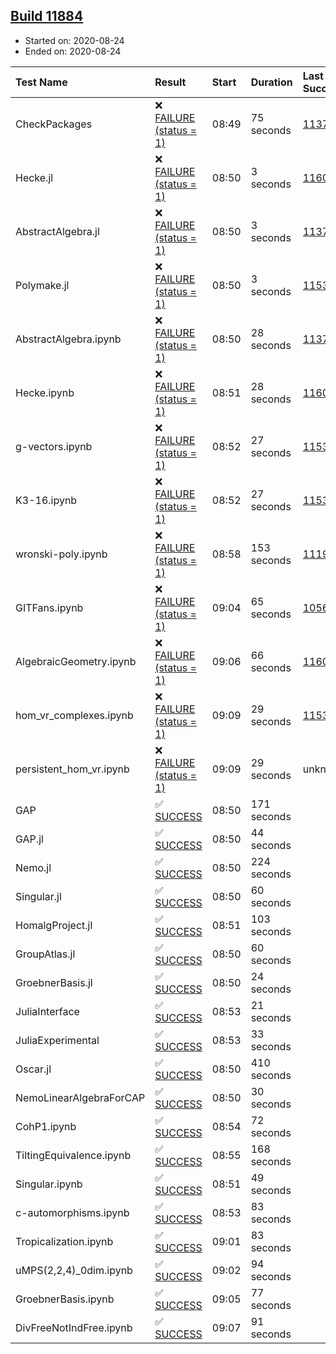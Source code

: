 ## [Build 11884](https://oscarci.mathematik.uni-kl.de/job/oscar/11884/)

* Started on: 2020-08-24
* Ended on: 2020-08-24

| Test Name    | Result | Start | Duration | Last Success | First Failure |
|:-------------|:-------|:------|:---------|:-------------|:--------------|
| CheckPackages | ❌ [FAILURE (status = 1)](https://oscarci.mathematik.uni-kl.de/job/oscar/11884/artifact/logs/build-11884/CheckPackages.log) | 08:49 | 75 seconds | [11376](https://oscarci.mathematik.uni-kl.de/job/oscar/11376/) | [11377](https://oscarci.mathematik.uni-kl.de/job/oscar/11377/) |
| Hecke.jl | ❌ [FAILURE (status = 1)](https://oscarci.mathematik.uni-kl.de/job/oscar/11884/artifact/logs/build-11884/Hecke.jl.log) | 08:50 | 3 seconds | [11602](https://oscarci.mathematik.uni-kl.de/job/oscar/11602/) | [11603](https://oscarci.mathematik.uni-kl.de/job/oscar/11603/) |
| AbstractAlgebra.jl | ❌ [FAILURE (status = 1)](https://oscarci.mathematik.uni-kl.de/job/oscar/11884/artifact/logs/build-11884/AbstractAlgebra.jl.log) | 08:50 | 3 seconds | [11376](https://oscarci.mathematik.uni-kl.de/job/oscar/11376/) | [11377](https://oscarci.mathematik.uni-kl.de/job/oscar/11377/) |
| Polymake.jl | ❌ [FAILURE (status = 1)](https://oscarci.mathematik.uni-kl.de/job/oscar/11884/artifact/logs/build-11884/Polymake.jl.log) | 08:50 | 3 seconds | [11532](https://oscarci.mathematik.uni-kl.de/job/oscar/11532/) | [11533](https://oscarci.mathematik.uni-kl.de/job/oscar/11533/) |
| AbstractAlgebra.ipynb | ❌ [FAILURE (status = 1)](https://oscarci.mathematik.uni-kl.de/job/oscar/11884/artifact/logs/build-11884/AbstractAlgebra.ipynb.log) | 08:50 | 28 seconds | [11376](https://oscarci.mathematik.uni-kl.de/job/oscar/11376/) | [11377](https://oscarci.mathematik.uni-kl.de/job/oscar/11377/) |
| Hecke.ipynb | ❌ [FAILURE (status = 1)](https://oscarci.mathematik.uni-kl.de/job/oscar/11884/artifact/logs/build-11884/Hecke.ipynb.log) | 08:51 | 28 seconds | [11602](https://oscarci.mathematik.uni-kl.de/job/oscar/11602/) | [11603](https://oscarci.mathematik.uni-kl.de/job/oscar/11603/) |
| g-vectors.ipynb | ❌ [FAILURE (status = 1)](https://oscarci.mathematik.uni-kl.de/job/oscar/11884/artifact/logs/build-11884/g-vectors.ipynb.log) | 08:52 | 27 seconds | [11532](https://oscarci.mathematik.uni-kl.de/job/oscar/11532/) | [11533](https://oscarci.mathematik.uni-kl.de/job/oscar/11533/) |
| K3-16.ipynb | ❌ [FAILURE (status = 1)](https://oscarci.mathematik.uni-kl.de/job/oscar/11884/artifact/logs/build-11884/K3-16.ipynb.log) | 08:52 | 27 seconds | [11532](https://oscarci.mathematik.uni-kl.de/job/oscar/11532/) | [11533](https://oscarci.mathematik.uni-kl.de/job/oscar/11533/) |
| wronski-poly.ipynb | ❌ [FAILURE (status = 1)](https://oscarci.mathematik.uni-kl.de/job/oscar/11884/artifact/logs/build-11884/wronski-poly.ipynb.log) | 08:58 | 153 seconds | [11192](https://oscarci.mathematik.uni-kl.de/job/oscar/11192/) | [11193](https://oscarci.mathematik.uni-kl.de/job/oscar/11193/) |
| GITFans.ipynb | ❌ [FAILURE (status = 1)](https://oscarci.mathematik.uni-kl.de/job/oscar/11884/artifact/logs/build-11884/GITFans.ipynb.log) | 09:04 | 65 seconds | [10566](https://oscarci.mathematik.uni-kl.de/job/oscar/10566/) | [10567](https://oscarci.mathematik.uni-kl.de/job/oscar/10567/) |
| AlgebraicGeometry.ipynb | ❌ [FAILURE (status = 1)](https://oscarci.mathematik.uni-kl.de/job/oscar/11884/artifact/logs/build-11884/AlgebraicGeometry.ipynb.log) | 09:06 | 66 seconds | [11602](https://oscarci.mathematik.uni-kl.de/job/oscar/11602/) | [11603](https://oscarci.mathematik.uni-kl.de/job/oscar/11603/) |
| hom_vr_complexes.ipynb | ❌ [FAILURE (status = 1)](https://oscarci.mathematik.uni-kl.de/job/oscar/11884/artifact/logs/build-11884/hom_vr_complexes.ipynb.log) | 09:09 | 29 seconds | [11532](https://oscarci.mathematik.uni-kl.de/job/oscar/11532/) | [11533](https://oscarci.mathematik.uni-kl.de/job/oscar/11533/) |
| persistent_hom_vr.ipynb | ❌ [FAILURE (status = 1)](https://oscarci.mathematik.uni-kl.de/job/oscar/11884/artifact/logs/build-11884/persistent_hom_vr.ipynb.log) | 09:09 | 29 seconds | unknown | unknown |
| GAP | ✅ [SUCCESS](https://oscarci.mathematik.uni-kl.de/job/oscar/11884/artifact/logs/build-11884/GAP.log) | 08:50 | 171 seconds |  |  |
| GAP.jl | ✅ [SUCCESS](https://oscarci.mathematik.uni-kl.de/job/oscar/11884/artifact/logs/build-11884/GAP.jl.log) | 08:50 | 44 seconds |  |  |
| Nemo.jl | ✅ [SUCCESS](https://oscarci.mathematik.uni-kl.de/job/oscar/11884/artifact/logs/build-11884/Nemo.jl.log) | 08:50 | 224 seconds |  |  |
| Singular.jl | ✅ [SUCCESS](https://oscarci.mathematik.uni-kl.de/job/oscar/11884/artifact/logs/build-11884/Singular.jl.log) | 08:50 | 60 seconds |  |  |
| HomalgProject.jl | ✅ [SUCCESS](https://oscarci.mathematik.uni-kl.de/job/oscar/11884/artifact/logs/build-11884/HomalgProject.jl.log) | 08:51 | 103 seconds |  |  |
| GroupAtlas.jl | ✅ [SUCCESS](https://oscarci.mathematik.uni-kl.de/job/oscar/11884/artifact/logs/build-11884/GroupAtlas.jl.log) | 08:50 | 60 seconds |  |  |
| GroebnerBasis.jl | ✅ [SUCCESS](https://oscarci.mathematik.uni-kl.de/job/oscar/11884/artifact/logs/build-11884/GroebnerBasis.jl.log) | 08:50 | 24 seconds |  |  |
| JuliaInterface | ✅ [SUCCESS](https://oscarci.mathematik.uni-kl.de/job/oscar/11884/artifact/logs/build-11884/JuliaInterface.log) | 08:53 | 21 seconds |  |  |
| JuliaExperimental | ✅ [SUCCESS](https://oscarci.mathematik.uni-kl.de/job/oscar/11884/artifact/logs/build-11884/JuliaExperimental.log) | 08:53 | 33 seconds |  |  |
| Oscar.jl | ✅ [SUCCESS](https://oscarci.mathematik.uni-kl.de/job/oscar/11884/artifact/logs/build-11884/Oscar.jl.log) | 08:50 | 410 seconds |  |  |
| NemoLinearAlgebraForCAP | ✅ [SUCCESS](https://oscarci.mathematik.uni-kl.de/job/oscar/11884/artifact/logs/build-11884/NemoLinearAlgebraForCAP.log) | 08:50 | 30 seconds |  |  |
| CohP1.ipynb | ✅ [SUCCESS](https://oscarci.mathematik.uni-kl.de/job/oscar/11884/artifact/logs/build-11884/CohP1.ipynb.log) | 08:54 | 72 seconds |  |  |
| TiltingEquivalence.ipynb | ✅ [SUCCESS](https://oscarci.mathematik.uni-kl.de/job/oscar/11884/artifact/logs/build-11884/TiltingEquivalence.ipynb.log) | 08:55 | 168 seconds |  |  |
| Singular.ipynb | ✅ [SUCCESS](https://oscarci.mathematik.uni-kl.de/job/oscar/11884/artifact/logs/build-11884/Singular.ipynb.log) | 08:51 | 49 seconds |  |  |
| c-automorphisms.ipynb | ✅ [SUCCESS](https://oscarci.mathematik.uni-kl.de/job/oscar/11884/artifact/logs/build-11884/c-automorphisms.ipynb.log) | 08:53 | 83 seconds |  |  |
| Tropicalization.ipynb | ✅ [SUCCESS](https://oscarci.mathematik.uni-kl.de/job/oscar/11884/artifact/logs/build-11884/Tropicalization.ipynb.log) | 09:01 | 83 seconds |  |  |
| uMPS(2,2,4)_0dim.ipynb | ✅ [SUCCESS](https://oscarci.mathematik.uni-kl.de/job/oscar/11884/artifact/logs/build-11884/uMPS-2-2-4-_0dim.ipynb.log) | 09:02 | 94 seconds |  |  |
| GroebnerBasis.ipynb | ✅ [SUCCESS](https://oscarci.mathematik.uni-kl.de/job/oscar/11884/artifact/logs/build-11884/GroebnerBasis.ipynb.log) | 09:05 | 77 seconds |  |  |
| DivFreeNotIndFree.ipynb | ✅ [SUCCESS](https://oscarci.mathematik.uni-kl.de/job/oscar/11884/artifact/logs/build-11884/DivFreeNotIndFree.ipynb.log) | 09:07 | 91 seconds |  |  |
